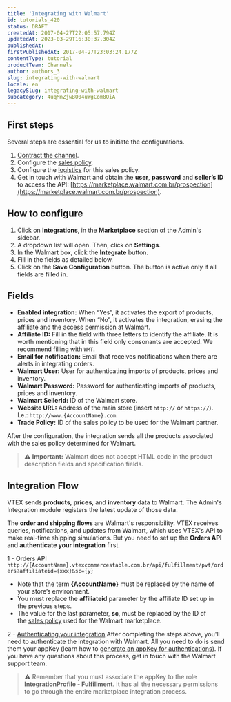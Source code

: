 ```yaml
---
title: 'Integrating with Walmart'
id: tutorials_420
status: DRAFT
createdAt: 2017-04-27T22:05:57.794Z
updatedAt: 2023-03-29T16:30:37.304Z
publishedAt: 
firstPublishedAt: 2017-04-27T23:03:24.177Z
contentType: tutorial
productTeam: Channels
author: authors_3
slug: integrating-with-walmart
locale: en
legacySlug: integrating-with-walmart
subcategory: 4uqMnZjwBO04uWgCom8QiA
---
```


## First steps

Several steps are essential for us to initiate the configurations.

1. [Contract the channel](/en/tutorial/integrating-with-marketplace/).
2. Configure the [sales policy](/en/tutorial/configuring-a-marketplace-sales-policy/).
3. Configure the [logistics](/en/tutorial/configuring-logistics-for-a-marketplace/) for this sales policy.
4. Get in touch with Walmart and obtain the __user__, __password__ and __seller’s ID__ to access the API: [https://marketplace.walmart.com.br/prospection](https://marketplace.walmart.com.br/prospection).

## How to configure

1. Click on __Integrations__, in the __Marketplace__ section of the Admin's sidebar.
2. A dropdown list will open. Then, click on __Settings__.
3. In the Walmart box, click the __Integrate__ button.
4. Fill in the fields as detailed below.
6. Click on the __Save Configuration__ button. The button is active only if all fields are filled in.

## Fields

- __Enabled integration:__ When “Yes”, it activates the export of products, prices and inventory. When “No”, it activates the integration, erasing the affiliate and the access permission at Walmart.
- __Affiliate ID:__ Fill in the field with three letters to identify the affiliate. It is worth mentioning that in this field only consonants are accepted. We recommend filling with `WMT`.
- __Email for notification:__ Email that receives notifications when there are alerts in integrating orders.
- __Walmart User:__ User for authenticating imports of products, prices and inventory.
- __Walmart Password:__ Password for authenticating imports of products, prices and inventory.
- __Walmart SellerId:__ ID of the Walmart store.
- __Website URL:__ Address of the main store (insert `http://` or `https://`). I.e.: `http://www.{AccountName}.com`.
- __Trade Policy:__ ID of the sales policy to be used for the Walmart partner.

After the configuration, the integration sends all the products associated with the sales policy determined for Walmart.

>⚠️ **Important:** Walmart does not accept HTML code in the product description fields and specification fields.


## Integration Flow

VTEX sends __products__, __prices__, and __inventory__ data to Walmart. The Admin's Integration module registers the latest update of those data.

The __order and shipping flows__ are Walmart's responsibility. VTEX receives queries, notifications, and updates from Walmart, which uses VTEX's API to make real-time shipping simulations. But you need to set up the __Orders API__ and __authenticate your integration__ first.


1 - Orders API
`http://{AccountName}.vtexcommercestable.com.br/api/fulfillment/pvt/orders?affiliateid={xxx}&sc={y}`

- Note that the term __{AccountName}__ must be replaced by the name of your store’s environment.
- You must replace the __affiliateid__ parameter by the affiliate ID set up in the previous steps.
- The value for the last parameter, __sc__, must be replaced by the ID of the [sales policy](/en/tutorial/configuring-a-marketplace-sales-policy/) used for the Walmart marketplace.


2 - [Authenticating your integration](/en/tutorial/creating-appkeys-and-apptokens-to-authenticate-integrations)
After completing the steps above, you'll need to authenticate the integration with Walmart. All you need to do is send them your appKey (learn how to [generate an appKey for authentications](/en/tutorial/creating-appkeys-and-apptokens-to-authenticate-integrations)). If you have any questions about this process, get in touch with the Walmart support team.

>⚠️ Remember that you must associate the appKey to the role **IntegrationProfile - Fulfillment**. It has all the necessary permissions to go through the entire marketplace integration process.

